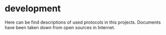development
===========

Here can be find descriptions of used protocols in this projects. Documents have been taken down from open sources in Internet.
